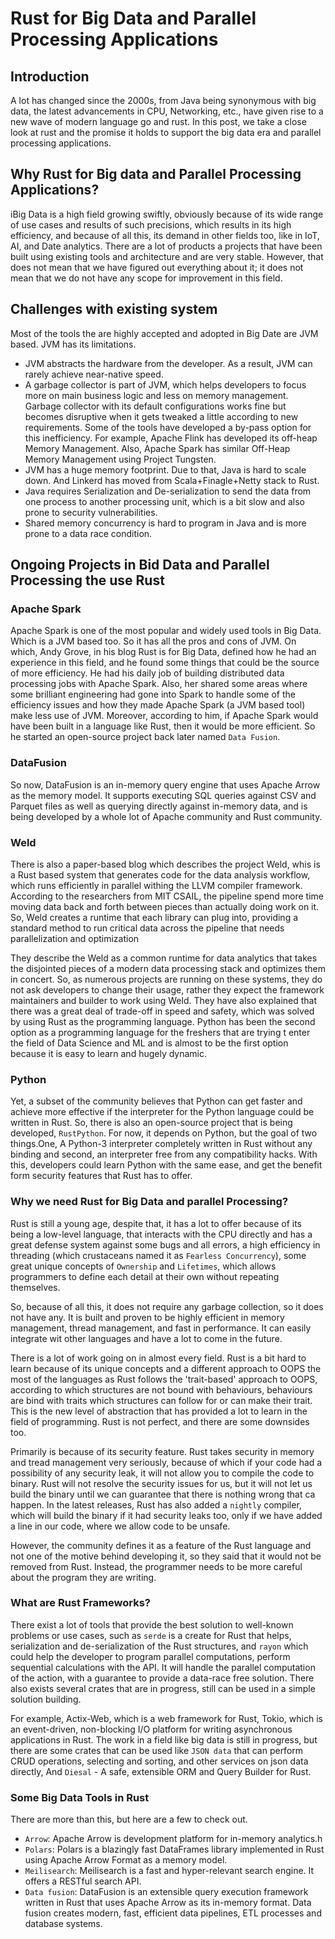 # Rust for Big Data and Parallel Processing Applications

## Introduction

A lot has changed since the 2000s, from Java being synonymous with big
data, the latest advancements in CPU, Networking, etc., have given rise
to a new wave of modern language go and rust. In this post, we take a
close look at rust and the promise it holds to support the big data era
and parallel processing applications.

## Why Rust for Big data and Parallel Processing Applications?

iBig Data is a high field growing swiftly, obviously because of its wide
range of use cases and results of such precisions, which results in its
high efficiency, and because of all this, its demand in other fields
too, like in IoT, AI, and Date analytics. There are a lot of products a
projects that have been built using existing tools and architecture and
are very stable. However, that does not mean that we have figured out
everything about it; it does not mean that we do not have any scope for
improvement in this field.

## Challenges with existing system

Most of the tools the are highly accepted and adopted in Big Date are
JVM based. JVM has its limitations.

* JVM abstracts the hardware from the developer. As a result, JVM can
  rarely achieve near-native speed.
* A garbage collector is part of JVM, which helps developers to focus
  more on main business logic and less on memory management. Garbage
  collector with its default configurations works fine but becomes
  disruptive when it gets tweaked a little according to new
  requirements. Some of the tools have developed a by-pass option for
  this inefficiency. For example, Apache Flink has developed its
  off-heap Memory Management. Also, Apache Spark has similar Off-Heap
  Memory Management using Project Tungsten.
* JVM has a huge memory footprint. Due to that, Java is hard to scale
  down. And Linkerd has moved from Scala+Finagle+Netty stack to Rust.
* Java requires Serialization and De-serialization to send the data from
  one process to another processing unit, which is a bit slow and also
  prone to security vulnerabilities.
* Shared memory concurrency is hard to program in Java and is more prone
  to a data race condition.

## Ongoing Projects in Bid Data and Parallel Processing the use Rust

### Apache Spark

Apache Spark is one of the most popular and widely used tools in Big
Data. Which is a JVM based too. So it has all the pros and cons of JVM.
On which,  Andy Grove, in his blog Rust is for Big Data, defined how he
had an experience in this field, and he found some things that could be
the source of more efficiency. He had his daily job of building
distributed data processing jobs with Apache Spark. Also, her shared
some areas where some brilliant engineering had gone into Spark to
handle some of the efficiency issues and how they made Apache Spark (a
JVM based tool) make less use of JVM. Moreover, according to him, if
Apache Spark would have been built in a language like Rust, then it
would be more efficient. So he started an open-source project back later
named `Data Fusion`. 

### DataFusion

So now, DataFusion is an in-memory query engine that uses Apache Arrow
as the memory model. It supports executing SQL queries against CSV and
Parquet files as well as querying directly against in-memory data, and
is being developed by a whole lot of Apache community and Rust
community.

### Weld

There is also a paper-based blog which describes the project Weld, whis
is a Rust based system that generates code for the data analysis
workflow, which runs efficiently in parallel withing the LLVM compiler
framework. According to the researchers from MIT CSAIL, the pipeline
spend more time moving data back and forth between pieces than actually
doing work on it. So, Weld creates a runtime that each library can plug
into, providing a standard method to run critical data across the
pipeline that needs parallelization and optimization

They describe the Weld as a common runtime for data analytics that takes
the disjointed pieces of a modern data processing stack and optimizes
them in concert. So, as numerous projects are running on these systems,
they do not ask developers to change their usage, rather they expect the
framework maintainers and builder to work using Weld. They have also
explained that there was a great deal of trade-off in speed and safety,
which was solved by using Rust as the programming language. Python has
been the second option as a programming language for the freshers that
are trying t enter the field of Data Science and ML and is almost to be
the first option because it is easy to learn and hugely dynamic.

### Python

Yet, a subset of the community believes that Python can get faster and
achieve more effective if the interpreter for the Python language could
be written in Rust. So, there is also an open-source project that is
being developed, `RustPython`. For now, it depends on Python, but the
goal of two things.One, A Python-3 interpreter completely written in
Rust without any binding and second, an interpreter free from any
compatibility hacks. With this, developers could learn Python with the
same ease, and get the benefit form security features that Rust has to
offer.

### Why we need Rust for Big Data and parallel Processing?

Rust is still a young age, despite that, it has a lot to offer because of
its being a low-level language, that interacts with the CPU directly and
has a great defense system against some bugs and all errors, a high
efficiency in threading (which crustaceans named it as `Fearless
Concurrency`), some great unique concepts of `Ownership` and
`Lifetimes`, which allows programmers to define each detail at their own
without repeating themselves.

So, because of all this, it does not require any garbage collection, so
it does not have any. It is built and proven to be highly efficient in
memory management, thread management, and fast in performance. It can
easily integrate wit other languages and have a lot to come in the
future.

There is a lot of work going on in almost every field. Rust is a bit hard
to learn because of its unique concepts and a different approach to OOPS
the most of the languages as Rust follows the 'trait-based' approach to
OOPS, according to which structures are not bound with behaviours,
behaviours are bind with traits which structures can follow for or can
make their trait. This is the new level of abstraction that has provided
a lot to learn in the field of programming. Rust is not perfect, and
there are some downsides too.

Primarily is because of its security feature. Rust takes security in
memory and tread management very seriously, because of which if your
code had a possibility of any security leak, it will not allow you to
compile the code to binary. Rust will  not resolve the security issues
for us, but it will not let us build the binary until we can guarantee
that there is nothing wrong that ca happen. In the latest releases, Rust
has also added a `nightly` compiler, which will build the binary if it
had security leaks too, only if we have added a line in our code, where
we allow code to be unsafe.

However, the community defines it as a feature of the Rust language and
not one of the motive behind developing it, so they said that it would
not be removed from Rust. Instead, the programmer needs to be more
careful about the program they are writing.

### What are Rust Frameworks?

There exist a lot of tools that provide the best solution to well-known
problems or use cases, such as `serde` is a create for Rust that helps,
serialization and de-serialization of the Rust structures, and `rayon`
which could help the developer to program parallel computations, perform
sequential calculations with the API. It will handle the parallel
computation of the action, with a guarantee to provide a data-race free
solution. There also exists several crates that are in progress, still
can be used in a simple solution building.

For example, Actix-Web, which is a web framework for Rust, Tokio, which
is an event-driven, non-blocking I/O platform for writing asynchronous
applications in Rust. The work in a field like big data is still
in progress, but there are some crates that can be used like `JSON data`
that can perform CRUD operations, selecting and sorting, and other
services on json data directly, And `Diesal` - A safe, extensible ORM
and Query Builder for Rust.

### Some Big Data Tools in Rust

There are more than this, but here are a few to check out.

* `Arrow`: Apache Arrow is development platform for in-memory
  analytics.h
* `Polars`: Polars is a blazingly fast DataFrames library implemented in
  Rust using Apache Arrow Format as a memory model.
* `Meilisearch`: Meilisearch is a fast and hyper-relevant search engine.
  It offers a RESTful search API.
* `Data fusion`: DataFusion is an extensible query execution framework
  written in Rust that uses Apache Arrow as its in-memory format. Data
  fusion creates modern, fast, efficient data pipelines, ETL processes
  and database systems.







